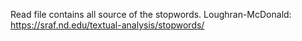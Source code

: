 Read file contains all source of the stopwords.
Loughran-McDonald: https://sraf.nd.edu/textual-analysis/stopwords/
